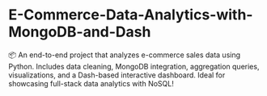 # E-Commerce-Data-Analytics-with-MongoDB-and-Dash
📦 An end-to-end project that analyzes e-commerce sales data using Python. Includes data cleaning, MongoDB integration, aggregation queries, visualizations, and a Dash-based interactive dashboard. Ideal for showcasing full-stack data analytics with NoSQL!

